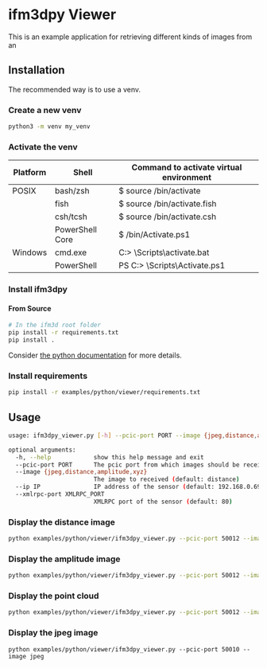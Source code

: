 # ifm3dpy Viewer

This is an example application for retrieving different kinds of images from an 

## Installation ## 

The recommended way is to use a venv. 

### Create a new venv

```sh
python3 -m venv my_venv
```

### Activate the venv

| Platform | Shell           | Command to activate virtual environment |
| -------- | --------------- | --------------------------------------- |
| POSIX    | bash/zsh        | $ source <venv>/bin/activate            |
|          | fish            | $ source <venv>/bin/activate.fish       |
|          | csh/tcsh        | $ source <venv>/bin/activate.csh        |
|          | PowerShell Core | $ <venv>/bin/Activate.ps1               |
| Windows  | cmd.exe         | C:\> <venv>\Scripts\activate.bat        |
|          | PowerShell      | PS C:\> <venv>\Scripts\Activate.ps1     |

### Install ifm3dpy
#### From Source
```sh
# In the ifm3d root folder
pip install -r requirements.txt
pip install .
```
Consider [the python documentation](../../../doc/python.md) for more details.

### Install requirements
```sh
pip install -r examples/python/viewer/requirements.txt
```

## Usage
```sh
usage: ifm3dpy_viewer.py [-h] --pcic-port PORT --image {jpeg,distance,amplitude,xyz} [--ip IP] [--xmlrpc-port XMLRPC_PORT]

optional arguments:
  -h, --help            show this help message and exit
  --pcic-port PORT      The pcic port from which images should be received
  --image {jpeg,distance,amplitude,xyz}
                        The image to received (default: distance)
  --ip IP               IP address of the sensor (default: 192.168.0.69)
  --xmlrpc-port XMLRPC_PORT
                        XMLRPC port of the sensor (default: 80)
```

### Display the distance image
```sh
python examples/python/viewer/ifm3dpy_viewer.py --pcic-port 50012 --image distance
```

### Display the amplitude image
```sh
python examples/python/viewer/ifm3dpy_viewer.py --pcic-port 50012 --image amplitude
```

### Display the point cloud
```sh
python examples/python/viewer/ifm3dpy_viewer.py --pcic-port 50012 --image xyz
```

### Display the jpeg image
```
python examples/python/viewer/ifm3dpy_viewer.py --pcic-port 50010 --image jpeg
```